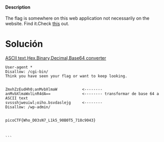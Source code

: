 #### Description

The flag is somewhere on this web application not necessarily on the website. Find it.Check [this](http://saturn.picoctf.net:50949/) out.

# Solución 
[ASCII text,Hex,Binary,Decimal,Base64 converter](https://www.rapidtables.com/convert/number/ascii-hex-bin-dec-converter.html)

````
User-agent *
Disallow: /cgi-bin/
Think you have seen your flag or want to keep looking.


ZmxhZzEudHh0;anMvbXlmaW           <--------
anMvbXlmaWxlLnR4dA==              <-------- transformar de base 64 a ASCII text
svssshjweuiwl;oiho.bsvdaslejg     <--------
Disallow: /wp-admin/


picoCTF{Who_D03sN7_L1k5_90B0T5_718c9043}



```